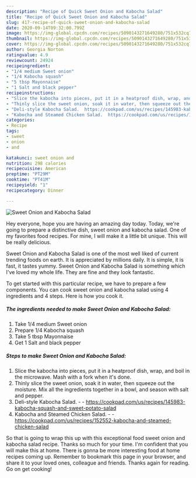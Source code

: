 ```yaml
---
description: "Recipe of Quick Sweet Onion and Kabocha Salad"
title: "Recipe of Quick Sweet Onion and Kabocha Salad"
slug: 417-recipe-of-quick-sweet-onion-and-kabocha-salad
date: 2020-09-14T09:32:00.799Z
image: https://img-global.cpcdn.com/recipes/5090143271649280/751x532cq70/sweet-onion-and-kabocha-salad-recipe-main-photo.jpg
thumbnail: https://img-global.cpcdn.com/recipes/5090143271649280/751x532cq70/sweet-onion-and-kabocha-salad-recipe-main-photo.jpg
cover: https://img-global.cpcdn.com/recipes/5090143271649280/751x532cq70/sweet-onion-and-kabocha-salad-recipe-main-photo.jpg
author: Georgia Norton
ratingvalue: 4.9
reviewcount: 24924
recipeingredient:
- "1/4 medium Sweet onion"
- "1/4 Kabocha squash"
- "5 tbsp Mayonnaise"
- "1 Salt and black pepper"
recipeinstructions:
- "Slice the kabocha into pieces, put it in a heatproof dish, wrap, and boil in the microwave. Mash with a fork when it&#39;s done."
- "Thinly slice the sweet onion, soak it in water, then squeeze out the moisture. Mix all the ingredients together in a bowl, and season with salt and pepper."
- "Deli-style Kabocha Salad.  https://cookpad.com/us/recipes/145983-kabocha-squash-and-sweet-potato-salad"
- "Kabocha and Steamed Chicken Salad.  https://cookpad.com/us/recipes/152552-kabocha-and-steamed-chicken-salad"
categories:
- Recipe
tags:
- sweet
- onion
- and

katakunci: sweet onion and 
nutrition: 298 calories
recipecuisine: American
preptime: "PT29M"
cooktime: "PT41M"
recipeyield: "1"
recipecategory: Dinner

---
```



![Sweet Onion and Kabocha Salad](https://img-global.cpcdn.com/recipes/5090143271649280/751x532cq70/sweet-onion-and-kabocha-salad-recipe-main-photo.jpg)

Hey everyone, hope you are having an amazing day today. Today, we're going to prepare a distinctive dish, sweet onion and kabocha salad. One of my favorites food recipes. For mine, I will make it a little bit unique. This will be really delicious.



Sweet Onion and Kabocha Salad is one of the most well liked of current trending foods on earth. It is appreciated by millions daily. It is simple, it is fast, it tastes yummy. Sweet Onion and Kabocha Salad is something which I've loved my whole life. They are fine and they look fantastic.


To get started with this particular recipe, we have to prepare a few components. You can cook sweet onion and kabocha salad using 4 ingredients and 4 steps. Here is how you cook it.

<!--inarticleads1-->

##### The ingredients needed to make Sweet Onion and Kabocha Salad:

1. Take 1/4 medium Sweet onion
1. Prepare 1/4 Kabocha squash
1. Take 5 tbsp Mayonnaise
1. Get 1 Salt and black pepper




<!--inarticleads2-->

##### Steps to make Sweet Onion and Kabocha Salad:

1. Slice the kabocha into pieces, put it in a heatproof dish, wrap, and boil in the microwave. Mash with a fork when it&#39;s done.
1. Thinly slice the sweet onion, soak it in water, then squeeze out the moisture. Mix all the ingredients together in a bowl, and season with salt and pepper.
1. Deli-style Kabocha Salad. -  - https://cookpad.com/us/recipes/145983-kabocha-squash-and-sweet-potato-salad
1. Kabocha and Steamed Chicken Salad. -  - https://cookpad.com/us/recipes/152552-kabocha-and-steamed-chicken-salad




So that is going to wrap this up with this exceptional food sweet onion and kabocha salad recipe. Thanks so much for your time. I'm confident that you will make this at home. There is gonna be more interesting food at home recipes coming up. Remember to bookmark this page in your browser, and share it to your loved ones, colleague and friends. Thanks again for reading. Go on get cooking!
